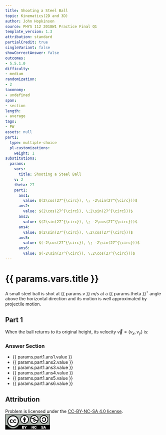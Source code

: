 ```yaml
---
title: Shooting a Steel Ball
topic: Kinematics(2D and 3D)
author: John Hopkinson
source: PHYS 112 2018W1 Practice Final Q1
template_version: 1.3
attribution: standard
partialCredit: true
singleVariant: false
showCorrectAnswer: false
outcomes:
- 5.5.1.0
difficulty:
- medium
randomization:
- 2
taxonomy:
- undefined
span:
- section
length:
- average
tags:
- PW
assets: null
part1:
  type: multiple-choice
  pl-customizations:
    weight: 1
substitutions:
  params:
    vars:
      title: Shooting a Steel Ball
    v: 2
    theta: 27
    part1:
      ans1:
        value: $(2\cos(27^{\circ}), \; -2\sin(27^{\circ}))$
      ans2:
        value: $(2\cos(27^{\circ}), \;2\sin(27^{\circ}))$
      ans3:
        value: $(2\sin(27^{\circ}), \; -2\cos(27^{\circ}))$
      ans4:
        value: $(2\sin(27^{\circ}), \;2\cos(27^{\circ}))$
      ans5:
        value: $(-2\cos(27^{\circ}), \; -2\sin(27^{\circ}))$
      ans6:
        value: $(-2\sin(27^{\circ}), \;2\cos(27^{\circ}))$
---
```

# {{ params.vars.title }}
A small steel ball is shot at {{ params.v }} $m/s$ at a {{ params.theta }}$^{\circ}$ angle above the horizontal direction and its motion is well approximated by projectile motion.

## Part 1

When the ball returns to its original height, its velocity $\overrightarrow{v} = (v_x, v_y)$ is:

### Answer Section

- {{ params.part1.ans1.value }}
- {{ params.part1.ans2.value }}
- {{ params.part1.ans3.value }}
- {{ params.part1.ans4.value }}
- {{ params.part1.ans5.value }}
- {{ params.part1.ans6.value }}

## Attribution

Problem is licensed under the [CC-BY-NC-SA 4.0 license](https://creativecommons.org/licenses/by-nc-sa/4.0/).<br> ![The Creative Commons 4.0 license requiring attribution-BY, non-commercial-NC, and share-alike-SA license.](https://raw.githubusercontent.com/firasm/bits/master/by-nc-sa.png)